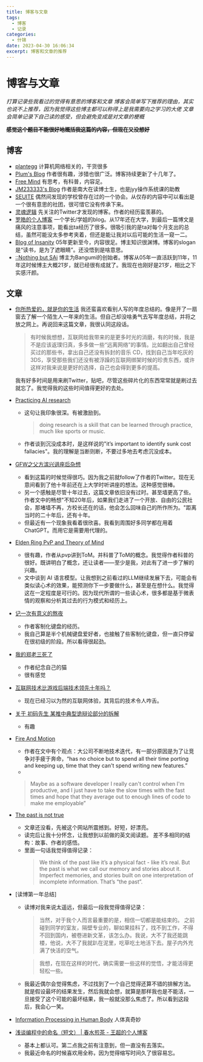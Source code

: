 ```yaml
---
title: 博客与文章
tags:
  - 博客
  - 记录
categories:
  - 什锦
date: 2023-04-30 16:06:34
excerpt: 博客和文章的推荐
---
```

# 博客与文章
*打算记录些我看过的觉得有意思的博客和文章*
*博客会简单写下推荐的理由，其实也说不上推荐，因为我觉得这些博主都可以称得上是我需要向之学习的大佬*
*文章会简单记录下自己读的感受，但会避免变成是对文章的梗概*

~~**感觉这个题目不能很好地概括我这篇的内容，但现在又没想好**~~

## 博客
- [plantegg](https://plantegg.github.io/) 计算机网络相关的，干货很多
- [Plum's Blog](https://plumz.me/) 作者很有趣，涉猎也很广泛。博客持续更新了十几年了。
- [Free Mind](https://freemind.pluskid.org/) 有思考，有科普，内容足。
- [JM233333's Blog](https://blog.jm233333.com/) 作者是南大在读博士生，也是jyy操作系统课的助教
- [SEUITE](https://seuite.github.io/) 偶然间发现的学校曾存在过的一个协会。从仅存的内容中可以看出是一个很有意思的社团，很可惜它没有传承下来。
- [灵魂逻辑](https://soulogic.com/about) 先关注的Twitter才发现的博客。作者的经历蛮羡慕的。
- [罗皓的个人博客](https://rehoni.github.io/cn/) 一个学长/学姐的blog。从17年还在大学，到最后一篇博文是痛风的注意事项，能看出ta经历了很多。很吸引我的是ta对每个月支出的总结，虽然可能没太多参考夹着，但还是能让我对以后可能的生活一窥一二。
- [Blog of Insanity](http://paulsin.blogspot.com/) 05年更新至今，内容很足。博主知识很渊博。博客的slogan是“读书，是为了遮眼睛”。还没悟到是啥意思。
- [::Nothing but SAi](http://blog.orzotl.com/1?page=1) 博主为Bangumi的创始者。博客从05年一直活跃到11年，11年这时候博主大概21岁，就已经很有成就了。我现在也刚好是21岁，相比之下实感汗颜。

## 文章
- [你所热爱的，就是你的生活](https://plumz.me/archives/12906/)
  我还蛮喜欢看别人写的年度总结的。像是开了一扇窗去了解一个陌生人一年来的生活。但自己却没啥勇气去写年度总结，并将之放之网上。再说回来这篇文章，我很认同这段话。
  >有时候我想想，互联网给我带来的是更多时光的消磨，有的时候，我是不是应该返璞归真，多多做一些“远离网络”的事情。比如翻出自己曾经买过的那些书，拿出自己还没有拆封的音乐 CD，找到自己当年吃灰的 3DS，享受那些我们还没有被浮躁的互联网绑架时候的珍贵东西，或许这样对我来说是更好的选择，自己也会得到更多的提高。
  
  我有好多时间是用来刷Twitter，贴吧，尽管这些碎片化的东西常常就是刷过去就忘了。我觉得我的这些时间值得更好的去处。

- [Practicing AI research](https://www.jasonwei.net/blog/practicing-ai-research)
  - 这句让我印象很深。有被激励到。
    >doing research is a skill that can be learned through practice, much like sports or music.
  - 作者谈到沉没成本时，是这样说的"it’s important to identify sunk cost fallacies"。我的理解是当断则断，不要过多地去考虑沉没成本。

- [GFW之父方滨兴讲座后杂想](https://luolei.org/gfw/)
  - 看到这篇的时候觉得很巧。因为我之前就follow了作者的Twitter。现在无意间看到了他十年前还在上大学时听讲座的想法。这种感觉很棒。
  - 另一个感触是尽管十年过去，这篇文章依旧没有过时。甚至墙更高了些。作者文中的畅想"不知20年后，如果我们走进了一个开放、自由的公民社会，那堵墙不再，方校长还在的话，他会怎么回味自己的所作所为。"距离当时的二十年后，还有十年。
  - 但最近有一个现象我看着很欣喜。我看到周围好多同学都在用着ChatGPT。而用它是需要用代理的。

- [Elden Ring PvP and Theory of Mind](https://freemind.pluskid.org/misc/elden-ring-pvp-and-theory-of-mind/)
  - 很有趣，作者从pvp讲到ToM。并科普了ToM的概念。我觉得作者科普的很好。既讲明白了概念，还让读者——至少是我，对此有了进一步了解的兴趣。
  - 文中谈到 AI 语言模型。让我想到之前看过的LLM继续发展下去，可能会有类似读心术的效果，能预测你下一步要做什么，甚至是在想什么。我觉得这在一定程度是可行的。因为现代所谓的一些读心术，很多都是基于微表情的观察和分析其过去的行为模式和经历上。

- [记一次有意义的熬夜](https://freemind.pluskid.org/electronics/5x12-keyboard-debugging2/)
  - 作者客制化键盘的经历。
  - 我自己算是半个机械键盘爱好者，也接触了些客制化键盘，但一直只停留在很初级的阶段。所以看得很起劲。

- [我的郑老三死了](https://soulogic.com/item/3294) 
  - 作者纪念自己的猫
  - 很有感觉

- [互联网技术比游戏后端技术领先十年吗？](https://www.skywind.me/blog/archives/2719)
  - 现在已经习以为然的互联网体验，其背后的技术令人咋舌。

- [关于 初码先生 某推中典型诡辩论部分的拆解](https://www.kivinsae.com/2023/05/17/2023-05-17-no_sophism/)
  - 有趣

- [Fire And Motion](https://web.archive.org/web/20060207013551/http://www.joelonsoftware.com/articles/fog0000000339.html)
  - 作者在文中有个观点：大公司不断地技术迭代，有一部分原因是为了让竞争对手疲于奔命，“has no choice but to spend all their time porting and keeping up, time that they can't spend writing new features.”
  - 
  > Maybe as a software developer I really can't control when I'm productive, and I just have to take the slow times with the fast times and hope that they average out to enough lines of code to make me employable”

- [The past is not true](https://sive.rs/pnt)
  - 文章还没看，先被这个网站所震撼到。好短，好漂亮。
  - 读完后让我十分怀念，让我想到以前做的英文阅读题。 差不多相同的结构：故事、作者的感悟。
  - 里面一句话我觉得值得记录：
    > We think of the past like it’s a physical fact - like it’s real. But the past is what we call our memory and stories about it. Imperfect memories, and stories built on one interpretation of incomplete information. That’s “the past”.

- [读博第一年总结]
  - 读博对我来说太遥远，但最后一段我觉得值得记录：
    > 当然，对于我个人而言最重要的是，相信一切都是能结束的。 之前碰到同学的室友，隔壁专业的，聊如果挂科了，找不到工作，不得不回到国内，被卷进新文革，该怎么办。我说，大不了我还能跳楼，他说，大不了我就趴在泥里，吃草吃土地活下去。屋子内外充满了快活的空气。
    
    > 我想，在现在这样的时代，确实需要一些这样的觉悟，才能活得更轻松一些。
  - 我最近偶尔会觉得焦虑，不过找到了一个自己觉得还算不错的排解方法。就是假设最坏的结果发生，然后我就会想，就算是那样我也是不能活，一旦接受了这个可能的最坏结果，我一般就没那么焦虑了。所以看到这段后，我会心一笑。

- [Information Processing in Human Body](https://vadim.oversigma.com/MAS862/Project.html)
  人体真奇妙

- [浅谈编程中的命名（短文） | 春水煎茶 - 王超的个人博客](https://writings.sh/post/naming)
   - 基本上都认可。第二点我之前有注意到，但一直没有去落实。
   - 我最近命名的时候喜欢用全称，因为觉得缩写时间久了很容易忘。